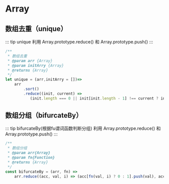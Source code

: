 # Array

## 数组去重（unique）
::: tip unique
 利用 Array.prototype.reduce() 和 Array.prototype.push()
:::

``` js
/**
 * 数组去重
 * @param arr {Array}
 * @param initArry {Array}
 * @returns {Array}
 */
let unique = (arr,initArry = [])=>
    arr
        .sort()
        .reduce((init, current) =>
           (init.length === 0 || init[init.length - 1] !== current ? init.push(current): init, init),initArry)
```

## 数组分组（bifurcateBy）
::: tip bifurcateBy(根据fu谓词函数判断分组)
 利用 Array.prototype.reduce() 和 Array.prototype.push()
:::

``` js
/**
 * 数组分组
 * @param arr{Array}
 * @param fn{Function}
 * @returns {Array}
 */
const bifurcateBy = (arr, fn) =>
    arr.reduce((acc, val, i) => (acc[fn(val, i) ? 0 : 1].push(val), acc), [[], []]);

```
